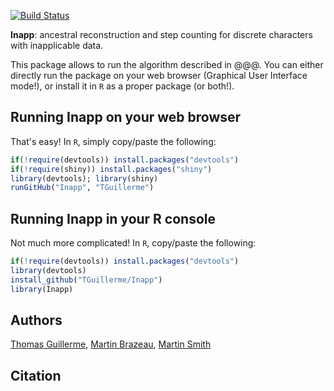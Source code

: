 [![Build Status](https://travis-ci.org/TGuillerme/Inapp.svg?branch=master)](https://travis-ci.org/TGuillerme/Inapp)
<!-- [![DOI](https://zenodo.org/badge/DOI/10.5281/zenodo.55646.svg)](https://doi.org/10.5281/zenodo.55646) -->

**Inapp**: ancestral reconstruction and step counting for discrete characters with inapplicable data.

<!-- 
<a href="https://figshare.com/articles/New_approaches_to_disparity-through-time_analysis/3437546"><img src="http://tguillerme.github.io/images/logo-FS.png" height="15" widht="15"/></a> 
Check out the [presentation](https://figshare.com/articles/New_approaches_to_disparity-through-time_analysis/3437546) or the [video](https://www.youtube.com/watch?v=ZzipKw8W8KQ) of some of the package's novel features.
 -->

This package allows to run the algorithm described in @@@.
You can either directly run the package on your web browser (Graphical User Interface mode!), or install it in `R` as a proper package (or both!).

## Running Inapp on your web browser
That's easy! In `R`, simply copy/paste the following:
```r
if(!require(devtools)) install.packages("devtools")
if(!require(shiny)) install.packages("shiny")
library(devtools); library(shiny)
runGitHub("Inapp", "TGuillerme")
```
<!-- Upload the whole thing on shiny servers -->

## Running Inapp in your R console
Not much more complicated! In `R`, copy/paste the following:
```r
if(!require(devtools)) install.packages("devtools")
library(devtools)
install_github("TGuillerme/Inapp")
library(Inapp)
```

Authors
-------
[Thomas Guillerme](http://tguillerme.github.io), [Martin Brazeau](http://www.imperial.ac.uk/people/m.brazeau), [Martin Smith](https://community.dur.ac.uk/martin.smith/)

Citation
-------
<!-- 

* Guillerme, T. (**2016**). dispRity: a package for measuring disparity in R. Zenodo. 10.5281/zenodo.55646

 [BibTeX](https://zenodo.org/record/55646/export/hx), [EndNote](https://zenodo.org/record/55646/export/xe), [DataCite](https://zenodo.org/record/55646/export/dcite3), [RefWorks](https://zenodo.org/record/55646/export/xw)
 -->

